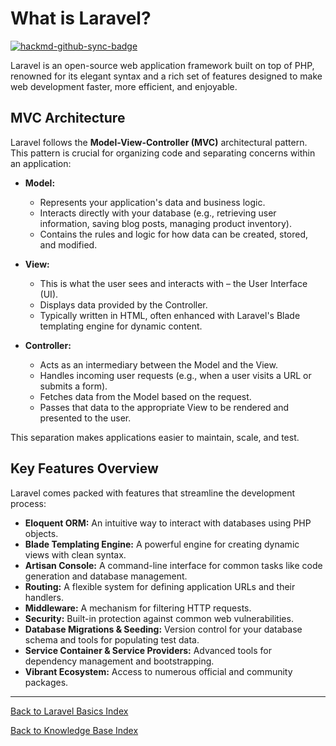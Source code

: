 # What is Laravel?

[![hackmd-github-sync-badge](https://hackmd.io/@jmrecodes/Hys9-Y17eg/badge)](https://hackmd.io/@jmrecodes/Hys9-Y17eg)

Laravel is an open-source web application framework built on top of PHP, renowned for its elegant syntax and a rich set of features designed to make web development faster, more efficient, and enjoyable.

## MVC Architecture

Laravel follows the **Model-View-Controller (MVC)** architectural pattern. This pattern is crucial for organizing code and separating concerns within an application:

*   **Model:**
    *   Represents your application's data and business logic.
    *   Interacts directly with your database (e.g., retrieving user information, saving blog posts, managing product inventory).
    *   Contains the rules and logic for how data can be created, stored, and modified.

*   **View:**
    *   This is what the user sees and interacts with – the User Interface (UI).
    *   Displays data provided by the Controller.
    *   Typically written in HTML, often enhanced with Laravel's Blade templating engine for dynamic content.

*   **Controller:**
    *   Acts as an intermediary between the Model and the View.
    *   Handles incoming user requests (e.g., when a user visits a URL or submits a form).
    *   Fetches data from the Model based on the request.
    *   Passes that data to the appropriate View to be rendered and presented to the user.

This separation makes applications easier to maintain, scale, and test.

## Key Features Overview

Laravel comes packed with features that streamline the development process:

*   **Eloquent ORM:** An intuitive way to interact with databases using PHP objects.
*   **Blade Templating Engine:** A powerful engine for creating dynamic views with clean syntax.
*   **Artisan Console:** A command-line interface for common tasks like code generation and database management.
*   **Routing:** A flexible system for defining application URLs and their handlers.
*   **Middleware:** A mechanism for filtering HTTP requests.
*   **Security:** Built-in protection against common web vulnerabilities.
*   **Database Migrations & Seeding:** Version control for your database schema and tools for populating test data.
*   **Service Container & Service Providers:** Advanced tools for dependency management and bootstrapping.
*   **Vibrant Ecosystem:** Access to numerous official and community packages.

---
[Back to Laravel Basics Index](laravel-basics-index.md)

[Back to Knowledge Base Index](/README.md)